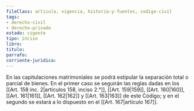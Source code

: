 ```yaml
---
fileClass: articulo, vigencia, historia-y-fuentes, codigo-civil
tags:
- derecho-civil
- derecho-privado
estado: vigente
tipo: inciso
libro:
titulo:
parrafo:
corriente-juridica:
---
```

En las capitulaciones matrimoniales se podrá estipular la separación total o parcial de bienes. En el primer caso se seguirán las reglas dadas en los [[Art. 158 inc. 2|artículos 158, inciso 2.°]], [[Art. 159|159]], [[Art. 160|160]], [[Art. 161|161]], [[Art. 162|162]] y [[Art. 163|163]] de este Código; y en el segundo se estará a lo dispuesto en el [[Art. 167|artículo 167]].